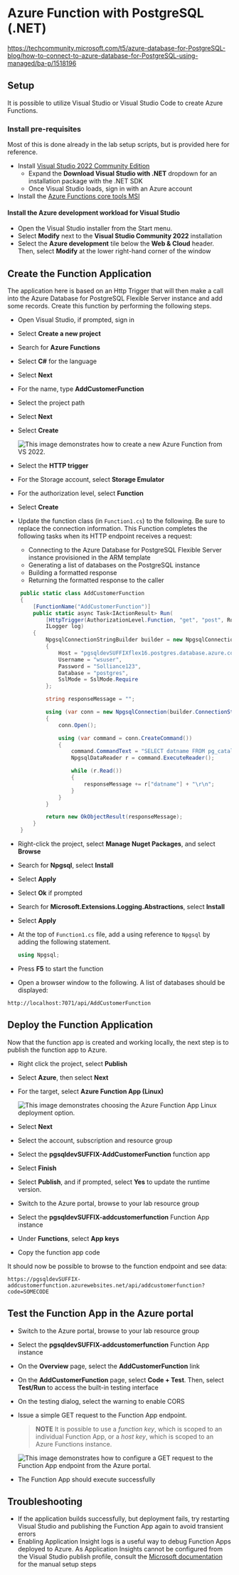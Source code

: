 # Azure Function with PostgreSQL (.NET)

https://techcommunity.microsoft.com/t5/azure-database-for-PostgreSQL-blog/how-to-connect-to-azure-database-for-PostgreSQL-using-managed/ba-p/1518196

## Setup

It is possible to utilize Visual Studio or Visual Studio Code to create Azure Functions.  

### Install pre-requisites

Most of this is done already in the lab setup scripts, but is provided here for reference.

- Install [Visual Studio 2022 Community Edition](https://visualstudio.microsoft.com/downloads/)
  - Expand the **Download Visual Studio with .NET** dropdown for an installation package with the .NET SDK
  - Once Visual Studio loads, sign in with an Azure account
- Install the [Azure Functions core tools MSI](https://go.microsoft.com/fwlink/?linkid=2174087)

#### Install the Azure development workload for Visual Studio

- Open the Visual Studio installer from the Start menu.
- Select **Modify** next to the **Visual Studio Community 2022** installation
- Select the **Azure development** tile below the **Web & Cloud** header. Then, select **Modify** at the lower right-hand corner of the window

## Create the Function Application

The application here is based on an Http Trigger that will then make a call into the Azure Database for PostgreSQL Flexible Server instance and add some records. Create this function by performing the following steps.

- Open Visual Studio, if prompted, sign in
- Select **Create a new project**
- Search for **Azure Functions**
- Select **C#** for the language
- Select **Next**
- For the name, type **AddCustomerFunction**
- Select the project path
- Select **Next**
- Select **Create**

    ![This image demonstrates how to create a new Azure Function from VS 2022.](./media/vs-new-function.png "New Azure Function")

- Select the **HTTP trigger**
- For the Storage account, select **Storage Emulator**
- For the authorization level, select **Function**
- Select **Create**
- Update the function class (in `Function1.cs`) to the following. Be sure to replace the connection information. This Function completes the following tasks when its HTTP endpoint receives a request:
  - Connecting to the Azure Database for PostgreSQL Flexible Server instance provisioned in the ARM template
  - Generating a list of databases on the PostgreSQL instance
  - Building a formatted response
  - Returning the formatted response to the caller

```csharp
    public static class AddCustomerFunction
    {
        [FunctionName("AddCustomerFunction")]
        public static async Task<IActionResult> Run(
            [HttpTrigger(AuthorizationLevel.Function, "get", "post", Route = null)] HttpRequest req,
            ILogger log)
        {
            NpgsqlConnectionStringBuilder builder = new NpgsqlConnectionStringBuilder
            {
                Host = "pgsqldevSUFFIXflex16.postgres.database.azure.com",
                Username = "wsuser",
                Password = "Solliance123",
                Database = "postgres",
                SslMode = SslMode.Require
            };

            string responseMessage = "";

            using (var conn = new NpgsqlConnection(builder.ConnectionString))
            {
                conn.Open();

                using (var command = conn.CreateCommand())
                {
                    command.CommandText = "SELECT datname FROM pg_catalog.pg_database;";
                    NpgsqlDataReader r = command.ExecuteReader();

                    while (r.Read())
                    {
                        responseMessage += r["datname"] + "\r\n";
                    }
                }
            }

            return new OkObjectResult(responseMessage);
        }
    }
```

- Right-click the project, select **Manage Nuget Packages**, and select **Browse**
- Search for **Npgsql**, select **Install**
- Select **Apply**
- Select **Ok** if prompted
- Search for **Microsoft.Extensions.Logging.Abstractions**, select **Install**
- Select **Apply**
- At the top of `Function1.cs` file, add a using reference to `Npgsql` by adding the following statement.

    ```csharp
    using Npgsql;
    ```

- Press **F5** to start the function
- Open a browser window to the following. A list of databases should be displayed:

```text
http://localhost:7071/api/AddCustomerFunction
```

## Deploy the Function Application

Now that the function app is created and working locally, the next step is to publish the function app to Azure.

- Right click the project, select **Publish**
- Select **Azure**, then select **Next**
- For the target, select **Azure Function App (Linux)**

    ![This image demonstrates choosing the Azure Function App Linux deployment option.](./media/choose-linux-function-app.png "Azure Function App Linux")

- Select **Next**
- Select the account, subscription and resource group
- Select the **pgsqldevSUFFIX-AddCustomerFunction** function app
- Select **Finish**
- Select **Publish**, and if prompted, select **Yes** to update the runtime version.
- Switch to the Azure portal, browse to your lab resource group
- Select the **pgsqldevSUFFIX-addcustomerfunction** Function App instance
- Under **Functions**, select **App keys**
- Copy the function app code

It should now be possible to browse to the function endpoint and see data:

```text
https://pgsqldevSUFFIX-addcustomerfunction.azurewebsites.net/api/addcustomerfunction?code=SOMECODE
```

## Test the Function App in the Azure portal

- Switch to the Azure portal, browse to your lab resource group
- Select the **pgsqldevSUFFIX-addcustomerfunction** Function App instance
- On the **Overview** page, select the **AddCustomerFunction** link
- On the **AddCustomerFunction** page, select **Code + Test**. Then, select **Test/Run** to access the built-in testing interface
- On the testing dialog, select the warning to enable CORS
- Issue a simple GET request to the Function App endpoint.

    > **NOTE** It is possible to use a *function key*, which is scoped to an individual Function App, or a *host key*, which is scoped to an Azure Functions instance.

    ![This image demonstrates how to configure a GET request to the Function App endpoint from the Azure portal.](./media/azure-portal-function-test.png "GET request test")

- The Function App should execute successfully

## Troubleshooting

- If the application builds successfully, but deployment fails, try restarting Visual Studio and publishing the Function App again to avoid transient errors
- Enabling Application Insight logs is a useful way to debug Function Apps deployed to Azure. As Application Insights cannot be configured from the Visual Studio publish profile, consult the [Microsoft documentation](https://docs.microsoft.com/azure/azure-functions/configure-monitoring?tabs=v2#enable-application-insights-integration) for the manual setup steps
